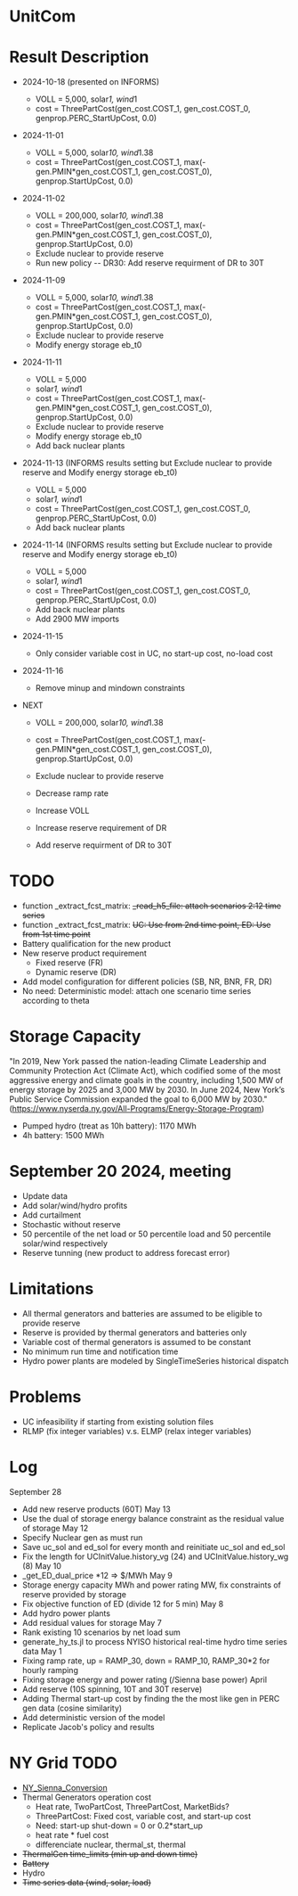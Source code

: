 # UnitCom

# Result Description
- 2024-10-18 (presented on INFORMS)
    - VOLL = 5,000, solar*1, wind*1
    - cost = ThreePartCost(gen_cost.COST_1, gen_cost.COST_0, genprop.PERC_StartUpCost, 0.0)
- 2024-11-01
    - VOLL = 5,000, solar*10, wind*1.38
    - cost = ThreePartCost(gen_cost.COST_1, max(-gen.PMIN*gen_cost.COST_1, gen_cost.COST_0), genprop.StartUpCost, 0.0)
- 2024-11-02 
    - VOLL = 200,000, solar*10, wind*1.38
    - cost = ThreePartCost(gen_cost.COST_1, max(-gen.PMIN*gen_cost.COST_1, gen_cost.COST_0), genprop.StartUpCost, 0.0)
    - Exclude nuclear to provide reserve
    - Run new policy -- DR30: Add reserve requirment of DR to 30T
- 2024-11-09
    - VOLL = 5,000, solar*10, wind*1.38
    - cost = ThreePartCost(gen_cost.COST_1, max(-gen.PMIN*gen_cost.COST_1, gen_cost.COST_0), genprop.StartUpCost, 0.0)
    - Exclude nuclear to provide reserve
    - Modify energy storage eb_t0
- 2024-11-11
    - VOLL = 5,000
    - solar*1, wind*1
    - cost = ThreePartCost(gen_cost.COST_1, max(-gen.PMIN*gen_cost.COST_1, gen_cost.COST_0), genprop.StartUpCost, 0.0)
    - Exclude nuclear to provide reserve
    - Modify energy storage eb_t0
    - Add back nuclear plants
- 2024-11-13 (INFORMS results setting but Exclude nuclear to provide reserve and Modify energy storage eb_t0)
    - VOLL = 5,000
    - solar*1, wind*1
    - cost = ThreePartCost(gen_cost.COST_1, gen_cost.COST_0, genprop.PERC_StartUpCost, 0.0)
    - Add back nuclear plants
- 2024-11-14 (INFORMS results setting but Exclude nuclear to provide reserve and Modify energy storage eb_t0)
    - VOLL = 5,000
    - solar*1, wind*1
    - cost = ThreePartCost(gen_cost.COST_1, gen_cost.COST_0, genprop.PERC_StartUpCost, 0.0)
    - Add back nuclear plants
    - Add 2900 MW imports
- 2024-11-15
    - Only consider variable cost in UC, no start-up cost, no-load cost
- 2024-11-16
    - Remove minup and mindown constraints
- NEXT

    - VOLL = 200,000, solar*10, wind*1.38
    - cost = ThreePartCost(gen_cost.COST_1, max(-gen.PMIN*gen_cost.COST_1, gen_cost.COST_0), genprop.StartUpCost, 0.0)
    - Exclude nuclear to provide reserve

    - Decrease ramp rate
    - Increase VOLL
    - Increase reserve requirement of DR
    - Add reserve requirment of DR to 30T



# TODO
- function _extract_fcst_matrix: ~~_read_h5_file: attach scenarios 2:12 time series~~
- function _extract_fcst_matrix: ~~UC: Use from 2nd time point, ED: Use from 1st time point~~
- Battery qualification for the new product
- New reserve product requirement
    - Fixed reserve (FR)
    - Dynamic reserve (DR)
- Add model configuration for different policies (SB, NR, BNR, FR, DR)
- No need: Deterministic model: attach one scenario time series according to theta


# Storage Capacity
"In 2019, New York passed the nation-leading Climate Leadership and Community Protection Act (Climate Act), which codified some of the most aggressive energy and climate goals in the country, including 1,500 MW of energy storage by 2025 and 3,000 MW by 2030. In June 2024, New York’s Public Service Commission expanded the goal to 6,000 MW by 2030." (https://www.nyserda.ny.gov/All-Programs/Energy-Storage-Program)
- Pumped hydro (treat as 10h battery): 1170 MWh
- 4h battery: 1500 MWh

# September 20 2024, meeting
- Update data
- Add solar/wind/hydro profits
- Add curtailment 
- Stochastic without reserve
- 50 percentile of the net load or 50 percentile load and 50 percentile solar/wind respectively
- Reserve tunning (new product to address forecast error)


# Limitations
- All thermal generators and batteries are assumed to be eligible to provide reserve
- Reserve is provided by thermal generators and batteries only
- Variable cost of thermal generators is assumed to be constant
- No minimum run time and notification time
- Hydro power plants are modeled by SingleTimeSeries historical dispatch

# Problems
- UC infeasibility if starting from existing solution files
- RLMP (fix integer variables) v.s. ELMP (relax integer variables)

# Log
September 28
- Add new reserve products (60T)
May 13
- Use the dual of storage energy balance constraint as the residual value of storage
May 12
- Specify Nuclear gen as must run 
- Save uc_sol and ed_sol for every month and reinitiate uc_sol and ed_sol
- Fix the length for UCInitValue.history_vg (24) and UCInitValue.history_wg (8)
May 10
- _get_ED_dual_price *12 => $/MWh
May 9
- Storage energy capacity MWh and power rating MW, fix constraints of reserve provided by storage
- Fix objective function of ED (divide 12 for 5 min)
May 8
- Add hydro power plants
- Add residual values for storage
May 7
- Rank existing 10 scenarios by net load sum
- generate_hy_ts.jl to process NYISO historical real-time hydro time series data
May 1
- Fixing ramp rate, up = RAMP_30, down = RAMP_10, RAMP_30*2 for hourly ramping
- Fixing storage energy and power rating (/Sienna base power)
April
- Add reserve (10S spinning, 10T and 30T reserve)
- Adding Thermal start-up cost by finding the the most like gen in PERC gen data (cosine similarity)
- Add deterministic version of the model
- Replicate Jacob's policy and results




# NY Grid TODO
- [NY_Sienna_Conversion](https://github.com/gackermannlogan/NY_Sienna_Conversion)
- Thermal Generators operation cost 
    - Heat rate, TwoPartCost, ThreePartCost, MarketBids?
    - ThreePartCost: Fixed cost, variable cost, and start-up cost
    - Need: start-up
            shut-down = 0 or 0.2*start_up 
    - heat rate * fuel cost
    - differenciate nuclear, thermal_st, thermal
- ~~ThermalGen time_limits (min up and down time)~~
- ~~Battery~~
- Hydro
- ~~Time series data (wind, solar, load)~~



